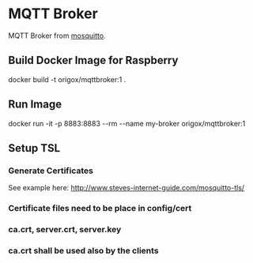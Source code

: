 # MQTT Broker

MQTT Broker from [mosquitto](https://mosquitto.org/).

## Build Docker Image for Raspberry

docker build -t origox/mqttbroker:1 .

## Run Image

docker run -it -p 8883:8883 --rm --name my-broker origox/mqttbroker:1

## Setup TSL

### Generate Certificates

See example here: http://www.steves-internet-guide.com/mosquitto-tls/

### Certificate files need to be place in config/cert

### ca.crt, server.crt, server.key

### ca.crt shall be used also by the clients